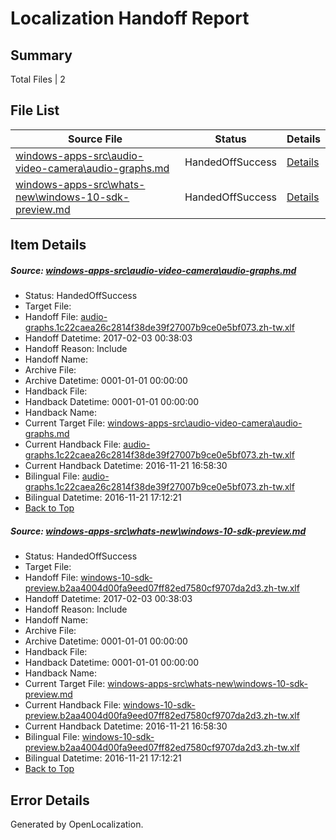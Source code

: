 # <a name='report-top'></a> Localization Handoff Report

## Summary
 Total Files | 2

## File List
 Source File | Status | Details 
 ----------- | ------ | ------- 
 [windows-apps-src\audio-video-camera\audio-graphs.md](https://cpubwin.visualstudio.com/windows-uwp/_git/windows-uwp/commit/b8feab9a6c25a12ed0505d01f82ba636390f137a?path=windows-apps-src%2Faudio-video-camera%2Faudio-graphs.md&_a=contents) | HandedOffSuccess | [Details](#2f67bcff626b38015ac54dbcb2d82fdb1b260ce7160)
 [windows-apps-src\whats-new\windows-10-sdk-preview.md](https://cpubwin.visualstudio.com/windows-uwp/_git/windows-uwp/commit/eb9d10555f29c005a335d33b7a0c72b0bd1f6ce5?path=windows-apps-src%2Fwhats-new%2Fwindows-10-sdk-preview.md&_a=contents) | HandedOffSuccess | [Details](#8b011d2b9f125f5beaf0430ce023162bcdcd9cd27809)

## Item Details
##### <a name='2f67bcff626b38015ac54dbcb2d82fdb1b260ce7160'></a> Source: [windows-apps-src\audio-video-camera\audio-graphs.md](https://cpubwin.visualstudio.com/windows-uwp/_git/windows-uwp/commit/b8feab9a6c25a12ed0505d01f82ba636390f137a?path=windows-apps-src%2Faudio-video-camera%2Faudio-graphs.md&_a=contents)
* Status: HandedOffSuccess
* Target File: 
* Handoff File: [audio-graphs.1c22caea26c2814f38de39f27007b9ce0e5bf073.zh-tw.xlf](https://cpubwin.visualstudio.com/windows-uwp/_git/WDCLib.handoff/commit/946a45ba921de8399c5b1e4e49bdf5d1143c7a0d?path=ol-handoff%2Fcpubwin%2Fwindows-uwp.zh-tw%2Fmaster%2Faudio-graphs.1c22caea26c2814f38de39f27007b9ce0e5bf073.zh-tw.xlf&_a=contents)
* Handoff Datetime: 2017-02-03 00:38:03
* Handoff Reason: Include
* Handoff Name: 
* Archive File: 
* Archive Datetime: 0001-01-01 00:00:00
* Handback File: 
* Handback Datetime: 0001-01-01 00:00:00
* Handback Name: 
* Current Target File: [windows-apps-src\audio-video-camera\audio-graphs.md](https://cpubwin.visualstudio.com/windows-uwp/_git/windows-uwp.zh-tw/commit/58a8c1a341030de707600e29d7c5ae280746186f?path=windows-apps-src%2Faudio-video-camera%2Faudio-graphs.md&_a=contents)
* Current Handback File: [audio-graphs.1c22caea26c2814f38de39f27007b9ce0e5bf073.zh-tw.xlf](https://cpubwin.visualstudio.com/windows-uwp/_git/WDCLib.handback/commit/3358b2ba764625314bbdf531facddb287072492a?path=ol-handback%2Fcpubwin%2Fwindows-uwp.zh-tw%2Fmaster%2Faudio-graphs.1c22caea26c2814f38de39f27007b9ce0e5bf073.zh-tw.xlf&_a=contents)
* Current Handback Datetime: 2016-11-21 16:58:30
* Bilingual File: [audio-graphs.1c22caea26c2814f38de39f27007b9ce0e5bf073.zh-tw.xlf](https://cpubwin.visualstudio.com/windows-uwp/_git/WDCLib.handback/commit/3358b2ba764625314bbdf531facddb287072492a?path=ol-handback%2Fcpubwin%2Fwindows-uwp.zh-tw%2Fmaster%2Faudio-graphs.1c22caea26c2814f38de39f27007b9ce0e5bf073.zh-tw.xlf&_a=contents)
* Bilingual Datetime: 2016-11-21 17:12:21
* [Back to Top](#report-top)

##### <a name='8b011d2b9f125f5beaf0430ce023162bcdcd9cd27809'></a> Source: [windows-apps-src\whats-new\windows-10-sdk-preview.md](https://cpubwin.visualstudio.com/windows-uwp/_git/windows-uwp/commit/eb9d10555f29c005a335d33b7a0c72b0bd1f6ce5?path=windows-apps-src%2Fwhats-new%2Fwindows-10-sdk-preview.md&_a=contents)
* Status: HandedOffSuccess
* Target File: 
* Handoff File: [windows-10-sdk-preview.b2aa4004d00fa9eed07ff82ed7580cf9707da2d3.zh-tw.xlf](https://cpubwin.visualstudio.com/windows-uwp/_git/WDCLib.handoff/commit/946a45ba921de8399c5b1e4e49bdf5d1143c7a0d?path=ol-handoff%2Fcpubwin%2Fwindows-uwp.zh-tw%2Fmaster%2Fwindows-10-sdk-preview.b2aa4004d00fa9eed07ff82ed7580cf9707da2d3.zh-tw.xlf&_a=contents)
* Handoff Datetime: 2017-02-03 00:38:03
* Handoff Reason: Include
* Handoff Name: 
* Archive File: 
* Archive Datetime: 0001-01-01 00:00:00
* Handback File: 
* Handback Datetime: 0001-01-01 00:00:00
* Handback Name: 
* Current Target File: [windows-apps-src\whats-new\windows-10-sdk-preview.md](https://cpubwin.visualstudio.com/windows-uwp/_git/windows-uwp.zh-tw/commit/58a8c1a341030de707600e29d7c5ae280746186f?path=windows-apps-src%2Fwhats-new%2Fwindows-10-sdk-preview.md&_a=contents)
* Current Handback File: [windows-10-sdk-preview.b2aa4004d00fa9eed07ff82ed7580cf9707da2d3.zh-tw.xlf](https://cpubwin.visualstudio.com/windows-uwp/_git/WDCLib.handback/commit/3358b2ba764625314bbdf531facddb287072492a?path=ol-handback%2Fcpubwin%2Fwindows-uwp.zh-tw%2Fmaster%2Fwindows-10-sdk-preview.b2aa4004d00fa9eed07ff82ed7580cf9707da2d3.zh-tw.xlf&_a=contents)
* Current Handback Datetime: 2016-11-21 16:58:30
* Bilingual File: [windows-10-sdk-preview.b2aa4004d00fa9eed07ff82ed7580cf9707da2d3.zh-tw.xlf](https://cpubwin.visualstudio.com/windows-uwp/_git/WDCLib.handback/commit/3358b2ba764625314bbdf531facddb287072492a?path=ol-handback%2Fcpubwin%2Fwindows-uwp.zh-tw%2Fmaster%2Fwindows-10-sdk-preview.b2aa4004d00fa9eed07ff82ed7580cf9707da2d3.zh-tw.xlf&_a=contents)
* Bilingual Datetime: 2016-11-21 17:12:21
* [Back to Top](#report-top)


## Error Details

Generated by OpenLocalization.
